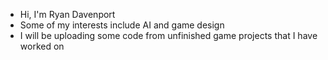 - Hi, I'm Ryan Davenport
- Some of my interests include AI and game design
- I will be uploading some code from unfinished game projects that I have worked on


